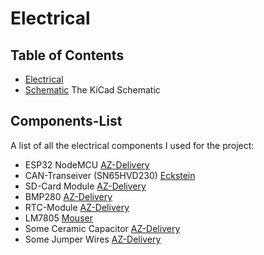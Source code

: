 # Electrical

## Table of Contents
- [Electrical](https://github.com/Baumistlustig/NMEA-2000-influxdb/tree/master/Electrical#electrical)
- [Schematic](https://github.com/Baumistlustig/NMEA-2000-influxdb/blob/master/Electrical/NMEA-2000-influxdb.kicad_sch) The KiCad Schematic

## Components-List

A list of all the electrical components I used for the project:

- ESP32 NodeMCU [AZ-Delivery](https://www.az-delivery.de/collections/esp32/products/esp32-developmentboard)
- CAN-Transeiver (SN65HVD230) [Eckstein](https://eckstein-shop.de/Waveshare-SN65HVD230-CAN-Transceiver-Board-33V-ESD-Protection)
- SD-Card Module [AZ-Delivery](https://www.az-delivery.de/products/copy-of-spi-reader-micro-speicherkartenmodul-fur-arduino)
- BMP280 [AZ-Delivery](https://www.az-delivery.de/products/azdelivery-bmp280-barometrischer-sensor-luftdruck-modul-fur-arduino-und-raspberry-pi)
- RTC-Module [AZ-Delivery](https://www.az-delivery.de/products/ds3231-real-time-clock)
- LM7805 [Mouser](https://www.mouser.at/ProductDetail/Texas-Instruments/LM7805CT?qs=QbsRYf82W3EaqXeMDVwIfQ%3D%3D)
- Some Ceramic Capacitor [AZ-Delivery](https://www.az-delivery.de/products/1000xkeramik-kondensatoren)
- Some Jumper Wires [AZ-Delivery](https://www.az-delivery.de/products/3er-set-40-stk-jumper-wire-m2m-f2m-f2f)
